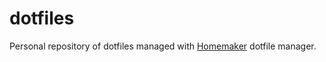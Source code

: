 # dotfiles
Personal repository of dotfiles managed with
[Homemaker](https://github.com/FooSoft/homemaker) dotfile manager.
